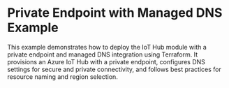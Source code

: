 # Private Endpoint with Managed DNS Example

This example demonstrates how to deploy the IoT Hub module with a private endpoint and managed DNS integration using Terraform. It provisions an Azure IoT Hub with a private endpoint, configures DNS settings for secure and private connectivity, and follows best practices for resource naming and region selection.

